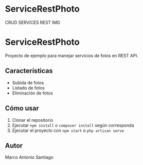 # ServiceRestPhoto
CRUD SERVICES REST IMG
# ServiceRestPhoto

Proyecto de ejemplo para manejar servicios de fotos en REST API.

## Características
- Subida de fotos
- Listado de fotos
- Eliminación de fotos

## Cómo usar
1. Clonar el repositorio
2. Ejecutar `npm install` o `composer install` según corresponda
3. Ejecutar el proyecto con `npm start` o `php artisan serve`

## Autor
Marco Antonio Santiago
